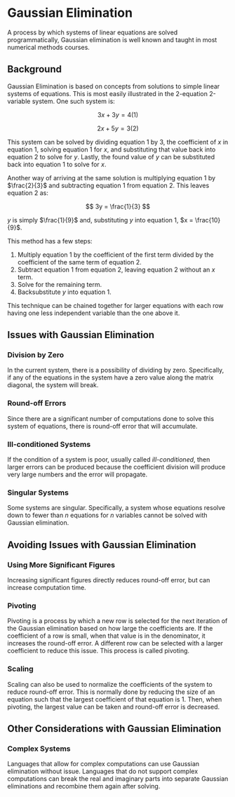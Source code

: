 # Gaussian Elimination

A process by which systems of linear equations are solved programmatically, Gaussian elimination is well known and taught in most numerical methods courses.

## Background

Gaussian Elimination is based on concepts from solutions to simple linear systems of equations. This is most easily illustrated in the 2-equation 2-variable system. One such system is:

$$
3x + 3y = 4 (1)
$$

$$
2x + 5y = 3 (2)
$$

This system can be solved by dividing equation 1 by 3, the coefficient of $x$ in equation 1, solving equation 1 for $x$, and substituting that value back into equation 2 to solve for $y$. Lastly, the found value of $y$ can be substituted back into equation 1 to solve for $x$.

Another way of arriving at the same solution is multiplying equation 1 by $\frac{2}{3}$ and subtracting equation 1 from equation 2. This leaves equation 2 as:

$$
3y = \frac{1}{3}
$$

$y$ is simply $\frac{1}{9}$ and, substituting $y$ into equation 1, $x = \frac{10}{9}$.

This method has a few steps:

1. Multiply equation 1 by the coefficient of the first term divided by the coefficient of the same term of equation 2.
2. Subtract equation 1 from equation 2, leaving equation 2 without an $x$ term.
3. Solve for the remaining term.
4. Backsubstitute $y$ into equation 1.

This technique can be chained together for larger equations with each row having one less independent variable than the one above it.

## Issues with Gaussian Elimination

### Division by Zero

In the current system, there is a possibility of dividing by zero. Specifically, if any of the equations in the system have a zero value along the matrix diagonal, the system will break.

### Round-off Errors

Since there are a significant number of computations done to solve this system of equations, there is round-off error that will accumulate.

### Ill-conditioned Systems

If the condition of a system is poor, usually called *ill-conditioned*, then larger errors can be produced because the coefficient division will produce very large numbers and the error will propagate.

### Singular Systems

Some systems are singular. Specifically, a system whose equations resolve down to fewer than $n$ equations for $n$ variables cannot be solved with Gaussian elimination.

## Avoiding Issues with Gaussian Elimination

### Using More Significant Figures

Increasing significant figures directly reduces round-off error, but can increase computation time.

### Pivoting

Pivoting is a process by which a new row is selected for the next iteration of the Gaussian elimination based on how large the coefficients are. If the coefficient of a row is small, when that value is in the denominator, it increases the round-off error. A different row can be selected with a larger coefficient to reduce this issue. This process is called pivoting.

### Scaling

Scaling can also be used to normalize the coefficients of the system to reduce round-off error. This is normally done by reducing the size of an equation such that the largest coefficient of that equation is 1. Then, when pivoting, the largest value can be taken and round-off error is decreased.

## Other Considerations with Gaussian Elimination

### Complex Systems

Languages that allow for complex computations can use Gaussian elimination without issue. Languages that do not support complex computations can break the real and imaginary parts into separate Gaussian eliminations and recombine them again after solving.




